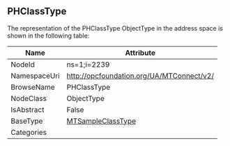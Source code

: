 <!-- objecttype -->
## PHClassType
  
<!-- end of text -->
The representation of the PHClassType ObjectType in the address space is shown in the following table:  

|Name|Attribute|
|---|---|
|NodeId|ns=1;i=2239|
|NamespaceUri|http://opcfoundation.org/UA/MTConnect/v2/|
|BrowseName|PHClassType|
|NodeClass|ObjectType|
|IsAbstract|False|
|BaseType|[MTSampleClassType](../../ObjectTypes/MTSampleClassType/readme.md)|
|Categories||

